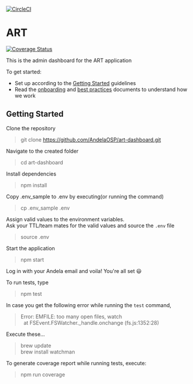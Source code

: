 [![CircleCI](https://circleci.com/gh/AndelaOSP/art-dashboard.svg?style=svg)](https://circleci.com/gh/AndelaOSP/art-dashboard)
# ART
[![Coverage Status](https://coveralls.io/repos/github/AndelaOSP/art-dashboard/badge.svg)](https://coveralls.io/github/AndelaOSP/art-dashboard)

This is the admin dashboard for the ART application

To get started:
  - Set up according to the [Getting Started](#getting-started) guidelines
  - Read the [onboarding](docs/onboarding.md) and [best practices](docs/best_practices) documents to understand how we work

## Getting Started
Clone the repository
> git clone https://github.com/AndelaOSP/art-dashboard.git

Navigate to the created folder
> cd art-dashboard

Install dependencies
> npm install

Copy .env_sample to .env by executing(or running the command)
> cp .env_sample .env

Assign valid values to the environment variables.<br/>
Ask your TTL/team mates for the valid values and source the `.env` file
> source .env

Start the application
> npm start

Log in with your Andela email and voila! You're all set :smiley:

To run tests, type
> npm test

In case you get the following error while running the `test` command,
> Error: EMFILE: too many open files, watch <br/>
  &nbsp;&nbsp;at FSEvent.FSWatcher._handle.onchange (fs.js:1352:28)

Execute these...
> brew update <br/>
  brew install watchman

To generate coverage report while running tests, execute:
> npm run coverage
